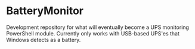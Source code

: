 BatteryMonitor
==============

Development repository for what will eventually become a UPS monitoring PowerShell module.
Currently only works with USB-based UPS'es that Windows detects as a battery.
